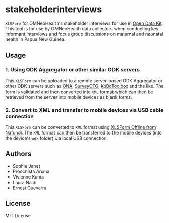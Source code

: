 # stakeholderinterviews

`XLSForm` for OMNeoHealth's stakeholder interviews for use in [Open Data Kit](https://opendatakit.org). This tool is for use by OMNeoHealth data collectors when conducting key informant interviews and focus group discussions on maternal and neonatal health in Papua New Guinea.

## Usage

### 1. Using ODK Aggregator or other similar ODK servers

This `XLSForm` can be uploaded to a remote server-based ODK Aggregator or other ODK servers such as [ONA](https://ona.io), [SurveyCTO](https://www.surveycto.com), [KoBoToolbox](http://www.kobotoolbox.org) and the like. The form is validated and then converted into `XML` format which can then be retrieved from the server into mobile devices as blank forms.

### 2. Convert to XML and transfer to mobile devices via USB cable connection

This `XLSForm` can be converted to `XML` format using [XLSForm Offline from Nafundi](https://nafundi.com/blog/posts/xlsform-offline-and-odk-aggregate-vm-are-now-free/). The `XML` format can then be transferred to the mobile devices (into the device's `odk` folder) via local USB connection.

## Authors

* Sophie Janet
* Proochista Ariana
* Vivienne Kuma
* Laura Naidi
* Ernest Guevarra

## License
MIT License